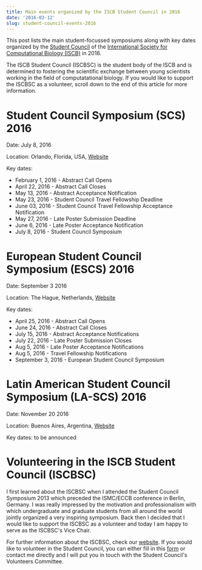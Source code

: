 ```yaml
---
title: Main events organized by the ISCB Student Council in 2016
date: '2016-03-12'
slug: student-council-events-2016
---
```


This post lists the main student-focussed symposiums along with key dates
organized by the [Student Council](http://iscbsc.org/) of the
[International Society for Computational Biology (ISCB)](http://www.iscb.org/)
in 2016.

The ISCB Student Council (ISCBSC) is the student body of the ISCB and is
determined to fostering the scientific exchange between
young scientists working in the field of computatational biology.
If you would like to support the ISCBSC as a volunteer, scroll down to the end
of this article for more information.

# Student Council Symposium (SCS) 2016

Date: July 8, 2016

Location: Orlando, Florida, USA,
[Website](http://symposium.iscbsc.org)

Key dates:

- February 1, 2016 - Abstract Call Opens
- April 22, 2016 - Abstract Call Closes
- May 13, 2016 - Abstract Acceptance Notification
- May 23, 2016 - Student Council Travel Fellowship Deadline
- June 03, 2016 - Student Council Travel Fellowship Acceptance Notification
- May 27, 2016 - Late Poster Submission Deadline
- June 6, 2016 - Late Poster Acceptance Notification
- July 8, 2016 - Student Council Symposium

# European Student Council Symposium (ESCS) 2016

Date: September 3 2016

Location: The Hague, Netherlands,
[Website](http://escs2016.iscbsc.org/)

Key dates:

- April 25, 2016 - Abstract Call Opens
- June 24, 2016 - Abstract Call Closes
- July 15, 2016 - Abstract Acceptance Notifications
- July 22, 2016 - Late Poster Submission Closes
- Aug 5, 2016 - Late Poster Acceptance Notifications
- Aug 5, 2016 - Travel Fellowship Notifications
- September 3, 2016 - European Student Council Symposium

# Latin American Student Council Symposium (LA-SCS) 2016

Date: November 20 2016

Location: Buenos Aires, Argentina,
[Website](http://lascs.iscbsc.org/)

Key dates: to be announced

# Volunteering in the ISCB Student Council (ISCBSC)

I first learned about the ISCBSC when I attended the Student Council Symposium 2013
which preceded the ISMC/ECCB conference in Berlin, Germany.
I was really impressed by the motivation and professionalism with which
undergraduate and graduate students from all around the world jointly organized
a very inspiring symposium. Back then I decided that I would like to support
the ISCBSC as a volunteer and today I am happy to serve as the
ISCBSC's Vice Chair.

For further information about the ISCBSC, check our [website](http://iscbsc.org/).
If you would like to volunteer in the Student Council, you can either fill
in this [form](http://iscbsc.org/volunteer) or contact me directly and I will
put you in touch with the Student Council's Volunteers Committee.
